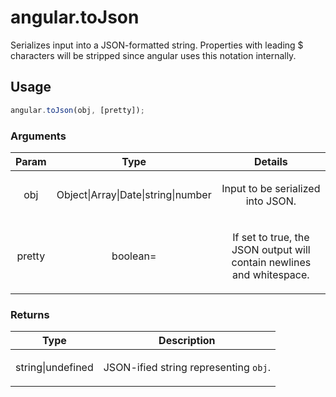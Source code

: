 



# angular.toJson








Serializes input into a JSON-formatted string. Properties with leading $ characters will be
stripped since angular uses this notation internally.







  

## Usage
```js
angular.toJson(obj, [pretty]);
```





### Arguments

| Param | Type | Details |
| :--: | :--: | :--: |
| obj | Object&#124;Array&#124;Date&#124;string&#124;number | <p>Input to be serialized into JSON.</p>  |
| pretty | boolean= | <p>If set to true, the JSON output will contain newlines and whitespace.</p>  |

### Returns

| Type | Description |
| :--: | :--: |
| string&#124;undefined | <p>JSON-ified string representing <code>obj</code>.</p>  |








